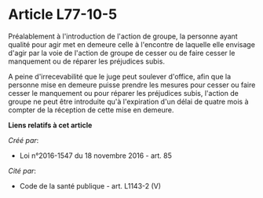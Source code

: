 # Article L77-10-5

Préalablement à l'introduction de l'action de groupe, la personne ayant qualité pour agir met en demeure celle à l'encontre
de laquelle elle envisage d'agir par la voie de l'action de groupe de cesser ou de faire cesser le manquement ou de réparer
les préjudices subis.

A peine d'irrecevabilité que le juge peut soulever d'office, afin que la personne mise en demeure puisse prendre les mesures
pour cesser ou faire cesser le manquement ou pour réparer les préjudices subis, l'action de groupe ne peut être introduite
qu'à l'expiration d'un délai de quatre mois à compter de la réception de cette mise en demeure.

**Liens relatifs à cet article**

_Créé par_:

  - Loi n°2016-1547 du 18 novembre 2016 - art. 85

_Cité par_:

  - Code de la santé publique - art. L1143-2 (V)
